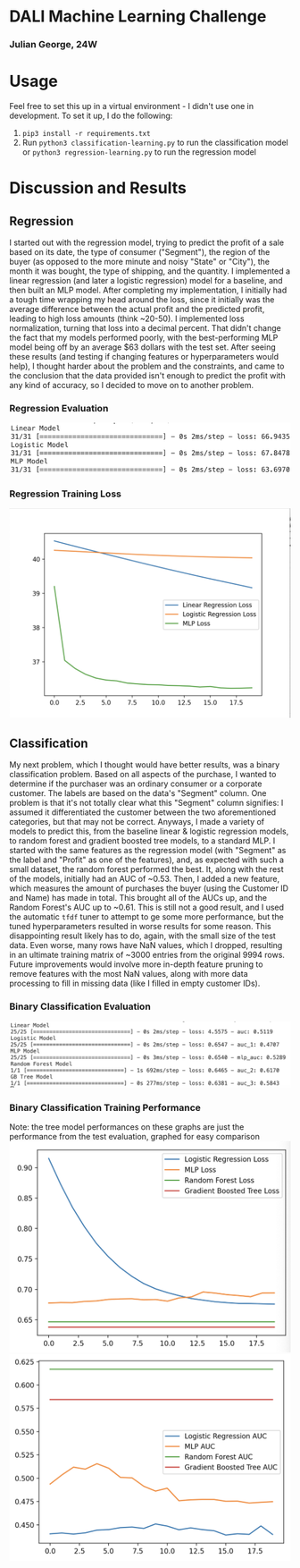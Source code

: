 # DALI Machine Learning Challenge

### Julian George, 24W

# Usage

Feel free to set this up in a virtual environment - I didn't use one in development. To set it up, I do the following:

1. `pip3 install -r requirements.txt`
2. Run `python3 classification-learning.py` to run the classification model or `python3 regression-learning.py` to run the regression model

# Discussion and Results

## Regression

I started out with the regression model, trying to predict the profit of a sale based on its date, the type of consumer ("Segment"), the region of the buyer (as opposed to the more minute and noisy "State" or "City"), the month it was bought, the type of shipping, and the quantity. I implemented a linear regression (and later a logistic regression) model for a baseline, and then built an MLP model. After completing my implementation, I initially had a tough time wrapping my head around the loss, since it initially was the average difference between the actual profit and the predicted profit, leading to high loss amounts (think ~20-50). I implemented loss normalization, turning that loss into a decimal percent. That didn't change the fact that my models performed poorly, with the best-performing MLP model being off by an average $63 dollars with the test set. After seeing these results (and testing if changing features or hyperparameters would help), I thought harder about the problem and the constraints, and came to the conclusion that the data provided isn't enough to predict the profit with any kind of accuracy, so I decided to move on to another problem.

### Regression Evaluation

![Regression Test Scores](image.png)

### Regression Training Loss

![Regression Training Loss](results/image.png)

## Classification

My next problem, which I thought would have better results, was a binary classification problem. Based on all aspects of the purchase, I wanted to determine if the purchaser was an ordinary consumer or a corporate customer. The labels are based on the data's "Segment" column. One problem is that it's not totally clear what this "Segment" column signifies: I assumed it differentiated the customer between the two aforementioned categories, but that may not be correct. Anyways, I made a variety of models to predict this, from the baseline linear & logistic regression models, to random forest and gradient boosted tree models, to a standard MLP. I started with the same features as the regression model (with "Segment" as the label and "Profit" as one of the features), and, as expected with such a small dataset, the random forest performed the best. It, along with the rest of the models, initially had an AUC of ~0.53. Then, I added a new feature, which measures the amount of purchases the buyer (using the Customer ID and Name) has made in total. This brought all of the AUCs up, and the Random Forest's AUC up to ~0.61. This is still not a good result, and I used the automatic `tfdf` tuner to attempt to ge some more performance, but the tuned hyperparameters resulted in worse results for some reason. This disappointing result likely has to do, again, with the small size of the test data. Even worse, many rows have NaN values, which I dropped, resulting in an ultimate training matrix of ~3000 entries from the original 9994 rows. Future improvements would involve more in-depth feature pruning to remove features with the most NaN values, along with more data processing to fill in missing data (like I filled in empty customer IDs).

### Binary Classification Evaluation

![Binary Classification Test Scores](results/image-1.png)

### Binary Classification Training Performance

Note: the tree model performances on these graphs are just the performance from the test evaluation, graphed for easy comparison
![Binary Classification Training Loss](results/image-2.png)
![Binary Classification Training AUC](results/image-3.png)

